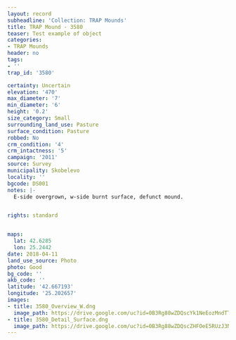 ```yaml
---
layout: record
subheadline: 'Collection: TRAP Mounds'
title: TRAP Mound - 3580
teaser: Test example of object
categories:
- TRAP Mounds
header: no
tags:
- ''
trap_id: '3580'

certainty: Uncertain
elevation: '470'
max_diameter: '7'
min_diameter: '6'
height: '0.2'
size_category: Small
surrounding_land_use: Pasture
surface_condition: Pasture
robbed: No
crm_condition: '4'
crm_intactness: '5'
campaign: '2011'
source: Survey
municipality: Skobelevo
locality: ''
bgcode: DS001
notes: |-
  E-side overgrown, w-side burnt surface, defunct mound.


rights: standard


maps:
  lat: 42.6285
  lon: 25.2442
date: 2018-04-11
land_use_source: Photo
photo: Good
bg_code: ''
akb_code: ''
latitude: '42.667193'
longitude: '25.202657'
images:
- title: 3580_Overview_W.dng
  image_path: https://drive.google.com/uc?id=0B3Rg88wZDQscYk1NeEozMndTTjA
- title: 3580_Detail_Surface.dng
  image_path: https://drive.google.com/uc?id=0B3Rg88wZDQscZHFOeE5RUzJ3Nzg
---
```

